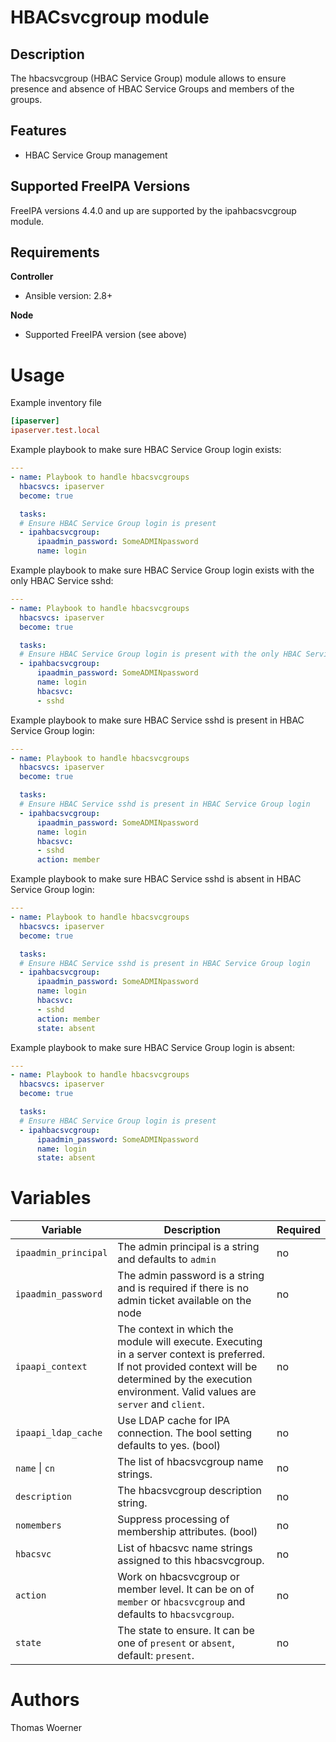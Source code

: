 HBACsvcgroup module
===================

Description
-----------

The hbacsvcgroup (HBAC Service Group) module allows to ensure presence and absence of HBAC Service Groups and members of the groups.


Features
--------
* HBAC Service Group management


Supported FreeIPA Versions
--------------------------

FreeIPA versions 4.4.0 and up are supported by the ipahbacsvcgroup module.


Requirements
------------

**Controller**
* Ansible version: 2.8+

**Node**
* Supported FreeIPA version (see above)


Usage
=====

Example inventory file

```ini
[ipaserver]
ipaserver.test.local
```


Example playbook to make sure HBAC Service Group login exists:

```yaml
---
- name: Playbook to handle hbacsvcgroups
  hbacsvcs: ipaserver
  become: true

  tasks:
  # Ensure HBAC Service Group login is present
  - ipahbacsvcgroup:
      ipaadmin_password: SomeADMINpassword
      name: login
```


Example playbook to make sure HBAC Service Group login exists with the only HBAC Service sshd:

```yaml
---
- name: Playbook to handle hbacsvcgroups
  hbacsvcs: ipaserver
  become: true

  tasks:
  # Ensure HBAC Service Group login is present with the only HBAC Service sshd
  - ipahbacsvcgroup:
      ipaadmin_password: SomeADMINpassword
      name: login
      hbacsvc:
      - sshd
```

Example playbook to make sure HBAC Service sshd is present in HBAC Service Group login:

```yaml
---
- name: Playbook to handle hbacsvcgroups
  hbacsvcs: ipaserver
  become: true

  tasks:
  # Ensure HBAC Service sshd is present in HBAC Service Group login
  - ipahbacsvcgroup:
      ipaadmin_password: SomeADMINpassword
      name: login
      hbacsvc:
      - sshd
      action: member
```

Example playbook to make sure HBAC Service sshd is absent in HBAC Service Group login:

```yaml
---
- name: Playbook to handle hbacsvcgroups
  hbacsvcs: ipaserver
  become: true

  tasks:
  # Ensure HBAC Service sshd is present in HBAC Service Group login
  - ipahbacsvcgroup:
      ipaadmin_password: SomeADMINpassword
      name: login
      hbacsvc:
      - sshd
      action: member
      state: absent
```

Example playbook to make sure HBAC Service Group login is absent:

```yaml
---
- name: Playbook to handle hbacsvcgroups
  hbacsvcs: ipaserver
  become: true

  tasks:
  # Ensure HBAC Service Group login is present
  - ipahbacsvcgroup:
      ipaadmin_password: SomeADMINpassword
      name: login
      state: absent
```


Variables
=========

Variable | Description | Required
-------- | ----------- | --------
`ipaadmin_principal` | The admin principal is a string and defaults to `admin` | no
`ipaadmin_password` | The admin password is a string and is required if there is no admin ticket available on the node | no
`ipaapi_context` | The context in which the module will execute. Executing in a server context is preferred. If not provided context will be determined by the execution environment. Valid values are `server` and `client`. | no
`ipaapi_ldap_cache` | Use LDAP cache for IPA connection. The bool setting defaults to yes. (bool) | no
`name` \| `cn` | The list of hbacsvcgroup name strings. | no
`description` | The hbacsvcgroup description string. | no
`nomembers` | Suppress processing of membership attributes. (bool) | no
`hbacsvc` | List of hbacsvc name strings assigned to this hbacsvcgroup. | no
`action` | Work on hbacsvcgroup or member level. It can be on of `member` or `hbacsvcgroup` and defaults to `hbacsvcgroup`. | no
`state` | The state to ensure. It can be one of `present` or `absent`, default: `present`. | no


Authors
=======

Thomas Woerner
